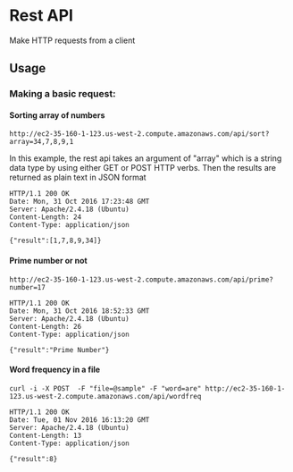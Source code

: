 Rest API
=======

Make HTTP requests from a client

Usage
-----

### Making a basic request: ###

#### Sorting array of numbers ####

```API
http://ec2-35-160-1-123.us-west-2.compute.amazonaws.com/api/sort?array=34,7,8,9,1
```
In this example, the rest api takes an argument of "array" which is a string data type by using either GET or POST HTTP verbs. Then the results are returned as plain text in JSON format
```Result
HTTP/1.1 200 OK
Date: Mon, 31 Oct 2016 17:23:48 GMT
Server: Apache/2.4.18 (Ubuntu)
Content-Length: 24
Content-Type: application/json

{"result":[1,7,8,9,34]}

```
#### Prime number or not ####
```API
http://ec2-35-160-1-123.us-west-2.compute.amazonaws.com/api/prime?number=17
```
```Result
HTTP/1.1 200 OK
Date: Mon, 31 Oct 2016 18:52:33 GMT
Server: Apache/2.4.18 (Ubuntu)
Content-Length: 26
Content-Type: application/json

{"result":"Prime Number"}
```
#### Word frequency in a file ####
```API
curl -i -X POST  -F "file=@sample" -F "word=are" http://ec2-35-160-1-123.us-west-2.compute.amazonaws.com/api/wordfreq
```
```Result
HTTP/1.1 200 OK
Date: Tue, 01 Nov 2016 16:13:20 GMT
Server: Apache/2.4.18 (Ubuntu)
Content-Length: 13
Content-Type: application/json

{"result":8}
```
